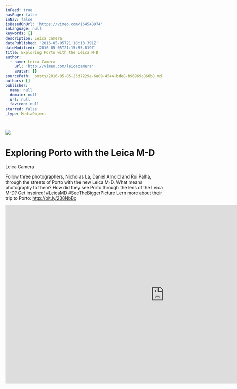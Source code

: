 ```yaml
---
inFeed: true
hasPage: false
inNav: false
isBasedOnUrl: 'https://vimeo.com/164548974'
inLanguage: null
keywords: []
description: Leica Camera
datePublished: '2016-05-05T21:18:13.391Z'
dateModified: '2016-05-05T21:15:55.819Z'
title: Exploring Porto with the Leica M-D
author:
  - name: Leica Camera
    url: 'http://vimeo.com/leicacamera'
    avatar: {}
sourcePath: _posts/2016-05-05-23d7229e-6a09-4544-bde8-b96969c866b8.md
authors: []
publisher:
  name: null
  domain: null
  url: null
  favicon: null
starred: false
_type: MediaObject

---
```

![](https://imgflo.herokuapp.com/graph/vahj1ThiexotieMo/1ebe6a43923a9e2ea43da5045bb3c575/passthrough.jpg?height=422&input=https%3A%2F%2Fs3-us-west-2.amazonaws.com%2Fthe-grid-img%2Fp%2F26242cb59278dfd0040b9e31097c38cd80453677.jpg&width=750)

# Exploring Porto with the Leica M-D

Leica Camera

Follow three photographers, Nicholas La, Daniel Arnold and Rui Palha, through the streets of Porto with the new Leica M-D. What means photography to them? How did they see Porto through the lens of the Leica M-D? Get inspired! \#LeicaMD \#SeeTheBiggerPicture Lern more about their trip to Porto: http://bit.ly/238NbBc

<iframe src="https://cdn.embedly.com/widgets/media.html?src=https%3A%2F%2Fplayer.vimeo.com%2Fvideo%2F164548974&amp;url=https%3A%2F%2Fvimeo.com%2F164548974&amp;image=http%3A%2F%2Fi.vimeocdn.com%2Fvideo%2F568182648_1280.jpg&amp;key=b7d04c9b404c499eba89ee7072e1c4f7&amp;type=text%2Fhtml&amp;schema=vimeo" width="1000" height="563" scrolling="no" frameborder="0" allowfullscreen="" style=""></iframe>